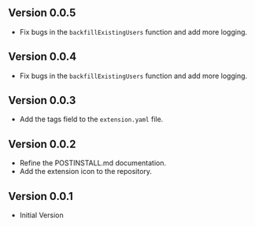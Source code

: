 ## Version 0.0.5

- Fix bugs in the `backfillExistingUsers` function and add more logging.

## Version 0.0.4

- Fix bugs in the `backfillExistingUsers` function and add more logging.

## Version 0.0.3

- Add the tags field to the `extension.yaml` file.

## Version 0.0.2

- Refine the POSTINSTALL.md documentation.
- Add the extension icon to the repository.

## Version 0.0.1

- Initial Version
